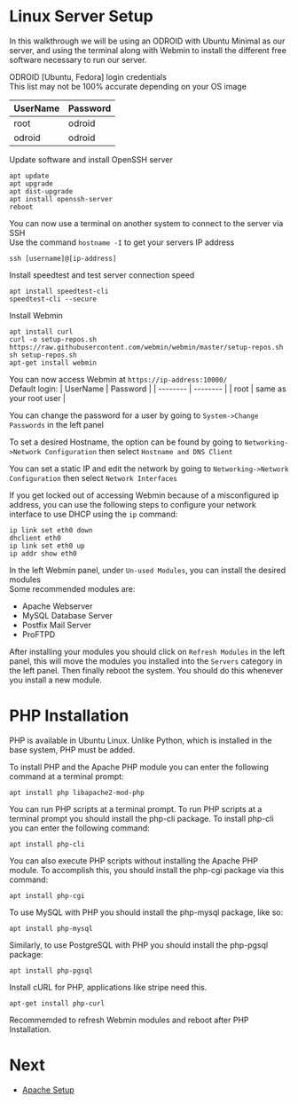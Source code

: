 # Linux Server Setup
In this walkthrough we will be using an ODROID with Ubuntu Minimal as our server, and using the terminal along with Webmin to install the different free software necessary to run our server.

ODROID [Ubuntu, Fedora] login credentials  
This list may not be 100% accurate depending on your OS image

| UserName | Password |
| -------- | -------- |
| root | odroid |
| odroid | odroid |

Update software and install OpenSSH server
```
apt update
apt upgrade
apt dist-upgrade
apt install openssh-server
reboot
```

You can now use a terminal on another system to connect to the server via SSH  
Use the command `hostname -I` to get your servers IP address
```
ssh [username]@[ip-address]
```

Install speedtest and test server connection speed
```
apt install speedtest-cli
speedtest-cli --secure
```

Install Webmin
```
apt install curl
curl -o setup-repos.sh https://raw.githubusercontent.com/webmin/webmin/master/setup-repos.sh
sh setup-repos.sh
apt-get install webmin
```

You can now access Webmin at `https://ip-address:10000/`  
Default login:
| UserName | Password |
| -------- | -------- |
| root | same as your root user |

You can change the password for a user by going to `System->Change Passwords` in the left panel

To set a desired Hostname, the option can be found by going to `Networking->Network Configuration` then select `Hostname and DNS Client`

You can set a static IP and edit the network by going to `Networking->Network Configuration` then select `Network Interfaces`

If you get locked out of accessing Webmin because of a misconfigured ip address, you can use the following steps to configure your network interface to use DHCP using the `ip` command:
```
ip link set eth0 down
dhclient eth0
ip link set eth0 up
ip addr show eth0
```

In the left Webmin panel, under `Un-used Modules`, you can install the desired modules  
Some recommended modules are:
- Apache Webserver
- MySQL Database Server
- Postfix Mail Server
- ProFTPD

After installing your modules you should click on `Refresh Modules` in the left panel, this will move the modules you installed into the `Servers` category in the left panel. Then finally reboot the system. You should do this whenever you install a new module.

# PHP Installation
PHP is available in Ubuntu Linux. Unlike Python, which is installed in the base system, PHP must be added.

To install PHP and the Apache PHP module you can enter the following command at a terminal prompt:
```
apt install php libapache2-mod-php
```

You can run PHP scripts at a terminal prompt. To run PHP scripts at a terminal prompt you should install the php-cli package. To install php-cli you can enter the following command:
```
apt install php-cli
```

You can also execute PHP scripts without installing the Apache PHP module. To accomplish this, you should install the php-cgi package via this command:
```
apt install php-cgi
```

To use MySQL with PHP you should install the php-mysql package, like so:
```
apt install php-mysql
```

Similarly, to use PostgreSQL with PHP you should install the php-pgsql package:
```
apt install php-pgsql
```

Install cURL for PHP, applications like stripe need this.
```
apt-get install php-curl
```

Recommemded to refresh Webmin modules and reboot after PHP Installation.

# Next
- [Apache Setup](Apache-Setup.md)
